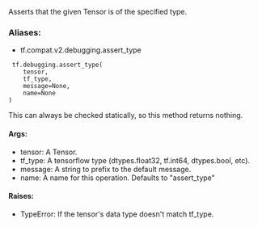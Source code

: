 Asserts that the given Tensor is of the specified type.
### Aliases:
- tf.compat.v2.debugging.assert_type

```
 tf.debugging.assert_type(
    tensor,
    tf_type,
    message=None,
    name=None
)
```
This can always be checked statically, so this method returns nothing.
#### Args:
- tensor: A Tensor.
- tf_type: A tensorflow type (dtypes.float32, tf.int64, dtypes.bool, etc).
- message: A string to prefix to the default message.
- name: A name for this operation. Defaults to "assert_type"
#### Raises:
- TypeError: If the tensor's data type doesn't match tf_type.
